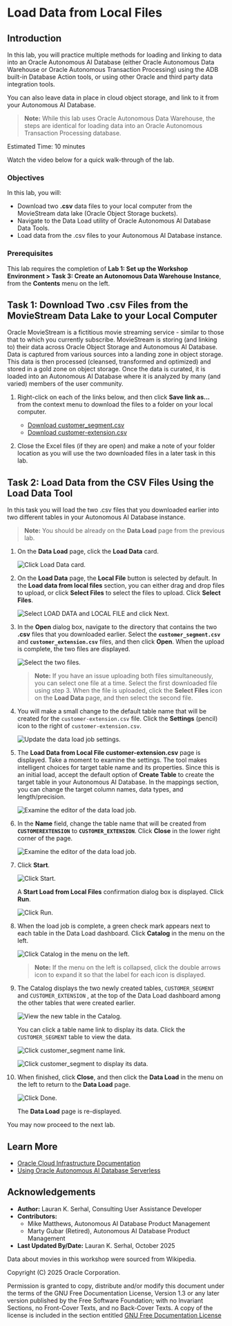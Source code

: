 # Load Data from Local Files

## Introduction

In this lab, you will practice multiple methods for loading and linking to data into an Oracle Autonomous AI Database (either Oracle Autonomous Data Warehouse or Oracle Autonomous Transaction Processing) using the ADB built-in Database Action tools, or using other Oracle and third party data integration tools.

You can also leave data in place in cloud object storage, and link to it from your Autonomous AI Database.

> **Note:** While this lab uses Oracle Autonomous Data Warehouse, the steps are identical for loading data into an Oracle Autonomous Transaction Processing database.

Estimated Time: 10 minutes

Watch the video below for a quick walk-through of the lab.

[](youtube:B9iWOaO4RG0)

### Objectives

In this lab, you will:
* Download two **.csv** data files to your local computer from the MovieStream data lake (Oracle Object Storage buckets).
* Navigate to the Data Load utility of Oracle Autonomous AI Database Data Tools.
* Load data from the .csv files to your Autonomous AI Database instance.

### Prerequisites

This lab requires the completion of **Lab 1: Set up the Workshop Environment > Task 3: Create an Autonomous Data Warehouse Instance**, from the **Contents** menu on the left.

## Task 1: Download Two .csv Files from the MovieStream Data Lake to your Local Computer

Oracle MovieStream is a fictitious movie streaming service - similar to those that to which you currently subscribe. MovieStream is storing (and linking to) their data across Oracle Object Storage and Autonomous AI Database. Data is captured from various sources into a landing zone in object storage. This data is then processed (cleansed, transformed and optimized) and stored in a gold zone on object storage. Once the data is curated, it is loaded into an Autonomous AI Database where it is analyzed by many (and varied) members of the user community.

1. Right-click on each of the links below, and then click **Save link as...** from the context menu to download the files to a folder on your local computer.

    * [Download customer\_segment.csv](https://objectstorage.us-ashburn-1.oraclecloud.com/n/c4u04/b/moviestream_landing/o/customer_segment/customer_segment.csv)
    * [Download customer-extension.csv](https://objectstorage.us-ashburn-1.oraclecloud.com/n/c4u04/b/moviestream_landing/o/customer_extension/customer-extension.csv)

2. Close the Excel files (if they are open) and make a note of your folder location as you will use the two downloaded files in a later task in this lab.

## Task 2: Load Data from the CSV Files Using the Load Data Tool

In this task you will load the two .csv files that you downloaded earlier into two different tables in your Autonomous AI Database instance.

>**Note:** You should be already on the **Data Load** page from the previous lab. 

1. On the **Data Load** page, click the **Load Data** card.

    ![Click Load Data card.](./images/click-load-data-card.png " ")

2. On the **Load Data** page, the **Local File** button is selected by default. In the **Load data from local files** section, you can either drag and drop files to upload, or click **Select Files** to select the files to upload. Click **Select Files**.

    ![Select LOAD DATA and LOCAL FILE and click Next.](./images/select-load-data-and-local-file.png " ")

3. In the **Open** dialog box, navigate to the directory that contains the two **.csv** files that you downloaded earlier. Select the **`customer_segment.csv`** and **`customer_extension.csv`** files, and then click **Open**. When the upload is complete, the two files are displayed.

    ![Select the two files.](./images/open-dialog-box.png " ")

    >**Note:** If you have an issue uploading both files simultaneously, you can select one file at a time. Select the first downloaded file using step 3. When the file is uploaded, click the **Select Files** icon on the **Load Data** page, and then select the second file.

4.  You will make a small change to the default table name that will be created for the `customer-extension.csv` file. Click the **Settings** (pencil) icon to the right of `customer-extension.csv`.

    ![Update the data load job settings.](./images/click-settings.png " ")

5. The **Load Data from Local File customer-extension.csv** page is displayed. Take a moment to examine the settings. The tool makes intelligent choices for target table name and its properties. Since this is an initial load, accept the default option of **Create Table** to create the target table in your Autonomous AI Database. In the mappings section, you can change the target column names, data types, and length/precision.

    ![Examine the editor of the data load job.](./images/preview-table.png " ")

6. In the **Name** field, change the table name that will be created from **`CUSTOMEREXTENSION`** to **`CUSTOMER_EXTENSION`**. Click **Close** in the lower right corner of the page.

    ![Examine the editor of the data load job.](./images/change-table-name.png " ")

7. Click **Start**. 

    ![Click Start.](./images/click-start.png " ")

    A **Start Load from Local Files** confirmation dialog box is displayed. Click **Run**.

    ![Click Run.](./images/click-run.png " ")

8. When the load job is complete, a green check mark appears next to each table in the Data Load dashboard. Click **Catalog** in the menu on the left.

    ![Click Catalog in the menu on the left.](./images/load-completed.png " ")

    > **Note:** If the menu on the left is collapsed, click the double arrows icon to expand it so that the label for each icon is displayed.

9. The Catalog displays the two newly created tables, `CUSTOMER_SEGMENT` and `CUSTOMER_EXTENSION`   , at the top of the Data Load dashboard among the other tables that were created earlier.

    ![View the new table in the Catalog.](./images/display-new-tables.png " ")

    You can click a table name link to display its data. Click the `CUSTOMER_SEGMENT` table to view the data.

    ![Click customer_segment name link.](./images/customer-segment-link.png " ")

    ![Click customer_segment to display its data.](./images/customer-segment-data.png " ")

10. When finished, click **Close**, and then click the **Data Load** in the menu on the left to return to the **Data Load** page.

    ![Click Done.](./images/return-data-load.png " ")

    The **Data Load** page is re-displayed.

You may now proceed to the next lab.

## Learn More

* [Oracle Cloud Infrastructure Documentation](https://docs.cloud.oracle.com/en-us/iaas/Content/GSG/Concepts/baremetalintro.htm)
* [Using Oracle Autonomous AI Database Serverless](https://docs.oracle.com/en/cloud/paas/autonomous-database/adbsa/index.html)

## Acknowledgements

* **Author:** Lauran K. Serhal, Consulting User Assistance Developer
* **Contributors:**
    * Mike Matthews, Autonomous AI Database Product Management
    * Marty Gubar (Retired), Autonomous AI Database Product Management
* **Last Updated By/Date:** Lauran K. Serhal, October 2025

Data about movies in this workshop were sourced from Wikipedia.

Copyright (C) 2025 Oracle Corporation.

Permission is granted to copy, distribute and/or modify this document
under the terms of the GNU Free Documentation License, Version 1.3
or any later version published by the Free Software Foundation;
with no Invariant Sections, no Front-Cover Texts, and no Back-Cover Texts.
A copy of the license is included in the section entitled [GNU Free Documentation License](https://oracle-livelabs.github.io/adb/shared/adb-15-minutes/introduction/files/gnu-free-documentation-license.txt)
